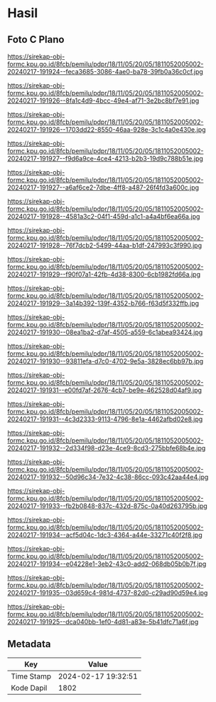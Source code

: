 # Hasil

## Foto C Plano

https://sirekap-obj-formc.kpu.go.id/8fcb/pemilu/pdpr/18/11/05/20/05/1811052005002-20240217-191924--feca3685-3086-4ae0-ba78-39fb0a36c0cf.jpg

https://sirekap-obj-formc.kpu.go.id/8fcb/pemilu/pdpr/18/11/05/20/05/1811052005002-20240217-191926--8fa1c4d9-4bcc-49e4-af71-3e2bc8bf7e91.jpg

https://sirekap-obj-formc.kpu.go.id/8fcb/pemilu/pdpr/18/11/05/20/05/1811052005002-20240217-191926--1703dd22-8550-46aa-928e-3c1c4a0e430e.jpg

https://sirekap-obj-formc.kpu.go.id/8fcb/pemilu/pdpr/18/11/05/20/05/1811052005002-20240217-191927--f9d6a9ce-4ce4-4213-b2b3-19d9c788b51e.jpg

https://sirekap-obj-formc.kpu.go.id/8fcb/pemilu/pdpr/18/11/05/20/05/1811052005002-20240217-191927--a6af6ce2-7dbe-4ff8-a487-26f4fd3a600c.jpg

https://sirekap-obj-formc.kpu.go.id/8fcb/pemilu/pdpr/18/11/05/20/05/1811052005002-20240217-191928--4581a3c2-04f1-459d-a1c1-a4a4bf6ea66a.jpg

https://sirekap-obj-formc.kpu.go.id/8fcb/pemilu/pdpr/18/11/05/20/05/1811052005002-20240217-191928--76f7dcb2-5499-44aa-b1df-247993c3f990.jpg

https://sirekap-obj-formc.kpu.go.id/8fcb/pemilu/pdpr/18/11/05/20/05/1811052005002-20240217-191929--f90f07a1-42fb-4d38-8300-6cb1982fd66a.jpg

https://sirekap-obj-formc.kpu.go.id/8fcb/pemilu/pdpr/18/11/05/20/05/1811052005002-20240217-191929--3a14b392-139f-4352-b766-f63d5f332ffb.jpg

https://sirekap-obj-formc.kpu.go.id/8fcb/pemilu/pdpr/18/11/05/20/05/1811052005002-20240217-191930--08ea1ba2-d7af-4505-a559-6c1abea93424.jpg

https://sirekap-obj-formc.kpu.go.id/8fcb/pemilu/pdpr/18/11/05/20/05/1811052005002-20240217-191930--93811efa-d7c0-4702-9e5a-3828ec6bb97b.jpg

https://sirekap-obj-formc.kpu.go.id/8fcb/pemilu/pdpr/18/11/05/20/05/1811052005002-20240217-191931--e00fd7af-2676-4cb7-be9e-462528d04af9.jpg

https://sirekap-obj-formc.kpu.go.id/8fcb/pemilu/pdpr/18/11/05/20/05/1811052005002-20240217-191931--4c3d2333-9113-4796-8e1a-4462afbd02e8.jpg

https://sirekap-obj-formc.kpu.go.id/8fcb/pemilu/pdpr/18/11/05/20/05/1811052005002-20240217-191932--2d334f98-d23e-4ce9-8cd3-275bbfe68b4e.jpg

https://sirekap-obj-formc.kpu.go.id/8fcb/pemilu/pdpr/18/11/05/20/05/1811052005002-20240217-191932--50d96c34-7e32-4c38-86cc-093c42aa44e4.jpg

https://sirekap-obj-formc.kpu.go.id/8fcb/pemilu/pdpr/18/11/05/20/05/1811052005002-20240217-191933--fb2b0848-837c-432d-875c-0a40d263795b.jpg

https://sirekap-obj-formc.kpu.go.id/8fcb/pemilu/pdpr/18/11/05/20/05/1811052005002-20240217-191934--acf5d04c-1dc3-4364-a44e-33271c40f2f8.jpg

https://sirekap-obj-formc.kpu.go.id/8fcb/pemilu/pdpr/18/11/05/20/05/1811052005002-20240217-191934--e04228e1-3eb2-43c0-add2-068db05b0b7f.jpg

https://sirekap-obj-formc.kpu.go.id/8fcb/pemilu/pdpr/18/11/05/20/05/1811052005002-20240217-191935--03d659c4-981d-4737-82d0-c29ad90d59e4.jpg

https://sirekap-obj-formc.kpu.go.id/8fcb/pemilu/pdpr/18/11/05/20/05/1811052005002-20240217-191925--dca040bb-1ef0-4d81-a83e-5b41dfc71a6f.jpg


## Metadata

| Key        | Value               |
| ---------- | ------------------- |
| Time Stamp | 2024-02-17 19:32:51 |
| Kode Dapil | 1802                |



